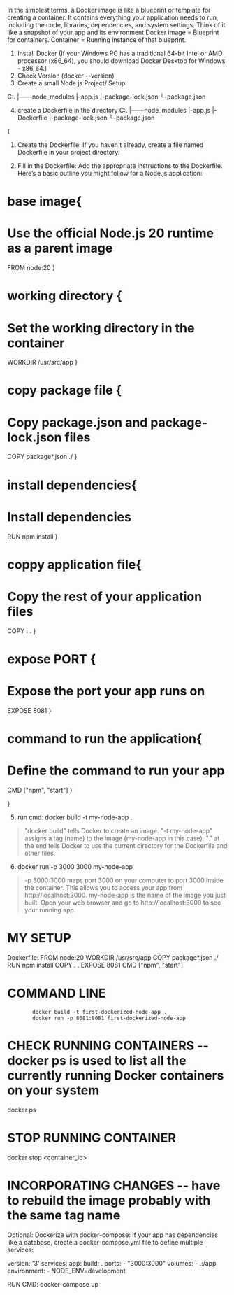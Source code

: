 In the simplest terms, a Docker image is like a blueprint or template for creating a container. It contains everything your application needs to run, including the code, libraries, dependencies, and system settings. Think of it like a snapshot of your app and its environment
Docker image = Blueprint for containers.
Container = Running instance of that blueprint.

1. Install Docker (If your Windows PC has a traditional 64-bit Intel or AMD processor (x86_64), you should download Docker Desktop for Windows - x86_64.)
2. Check Version (docker --version)
3. Create a small Node js Project/ Setup



C:.
|───node_modules
|-app.js
|-package-lock.json
└-package.json


4. create a Dockerfile in the directory 
C:.
|───node_modules
|-app.js
|-Dockerfile
|-package-lock.json
└-package.json

{
1. Create the Dockerfile: If you haven't already, create a file named Dockerfile in your project directory.

2. Fill in the Dockerfile: Add the appropriate instructions to the Dockerfile. Here’s a basic outline you might follow for a Node.js application:

# base image{ <!--FROM node:20: This line specifies the base image for your Docker image. It uses the official Node.js version 20 image from Docker Hub. This image contains everything needed to run a Node.js application, including the Node.js runtime and npm package manager. -->
# Use the official Node.js 20 runtime as a parent image
FROM node:20
}

# working directory { <!-- This sets the working directory inside the Docker container to /usr/src/app. Any subsequent commands (like COPY, RUN, and CMD) will be executed from this directory. If the directory doesn't exist, it will be created.-->
<!-- The working directory in Docker (set by the WORKDIR instruction) is simply the default directory where commands are run inside the container. It is not a "central file" but rather a folder (directory) within the container's filesystem. -->
<!-- If you specify WORKDIR /usr/src/app in your Dockerfile, this means that when the container is running, all commands (like npm install, npm start, etc.) will be executed relative to /usr/src/app. -->
# Set the working directory in the container
WORKDIR /usr/src/app  <!-- use usr instead of user-->
}

# copy package file { <!-- This copies both package.json and package-lock.json files from your local directory into the current working directory in the container (/usr/src/app). These files contain the metadata and dependencies for your Node.js application. -->
# Copy package.json and package-lock.json files
COPY package*.json ./
}

# install dependencies{ <!-- RUN npm install: This command runs npm install to install all the dependencies listed in package.json. It creates a node_modules directory inside the container that contains all the required packages for your application. -->
# Install dependencies
RUN npm install
}

# coppy application file{ <!--  This copies all files and directories from your local directory into the current working directory of the container (/usr/src/app). This includes your application code, assets, and other necessary files. -->
# Copy the rest of your application files
COPY . .
}

# expose PORT { <!-- This informs Docker that the container will listen on port 3000 at runtime. It doesn't publish the port; you still need to map it when running the container (e.g., using -p 3000:3000). This is useful for connecting to your app from the host machine or other containers -->
<!-- using the EXPOSE instruction in your Dockerfile will not make your Node.js app automatically listen on port 3000. You need to explicitly define that behavior in your Node.js application code. -->
<!-- const PORT = 3000;  -->
<!-- Yes, you can definitely expose a different port for your Node.js application, such as port 8081! Here’s -->
# Expose the port your app runs on
EXPOSE 8081
}

# command to run the application{ <!-- This specifies the command that should be run when the container starts. In this case, it runs npm start, which typically launches your application (as defined in your package.json). -->
# Define the command to run your app
CMD ["npm", "start"]
}

}


5. run cmd: docker build -t my-node-app .  <!-- repository name must be lowercase -->
> "docker build" tells Docker to create an image.
> "-t my-node-app" assigns a tag (name) to the image (my-node-app in this case).
> "." at the end tells Docker to use the current directory for the Dockerfile and other files.

6. docker run -p 3000:3000 my-node-app
> -p 3000:3000 maps port 3000 on your computer to port 3000 inside the container. This allows you to access your app from http://localhost:3000.
> my-node-app is the name of the image you just built.
Open your web browser and go to http://localhost:3000 to see your running app.





# MY SETUP

Dockerfile:
            FROM node:20
            WORKDIR /usr/src/app
            COPY package*.json ./
            RUN npm install
            COPY . .
            EXPOSE 8081
            CMD ["npm", "start"]


# COMMAND LINE
            docker build -t first-dockerized-node-app .
            docker run -p 8081:8081 first-dockerized-node-app

# CHECK RUNNING CONTAINERS --docker ps is used to list all the currently running Docker containers on your system
docker ps

# STOP RUNNING CONTAINER
docker stop <container_id>  <!-- Container ID can be obtained with docker ps comand -->


# INCORPORATING CHANGES -- have to rebuild the image probably with the same tag name






Optional: Dockerize with docker-compose:
If your app has dependencies like a database, create a docker-compose.yml file to define multiple services:

version: '3'
services:
  app:
    build: .
    ports:
      - "3000:3000"
    volumes:
      - .:/app
    environment:
      - NODE_ENV=development

RUN CMD: docker-compose up